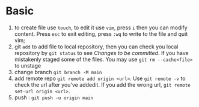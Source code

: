 # Basic
1. to create file use `touch`, to edit it use `vim`, press `i` then you can modify content. Press `esc` to exit editing, press `:wq` to write to the file and quit vim;
2. git `add` to add file to local repository, then you can check you local repository by `git status` to see <i>Changes to be committed</i>. If you have mistakenly staged some of the files. You may use `git rm --cache<file>` to unstage
3. change branch `git branch -M main`
4. add remote repo `git remote add origin <url>`. Use `git remote -v` to check the url after you've addedit. If you add the wrong url, `git remote set-url origin <url>`.
5. push : `git push -u origin main`

